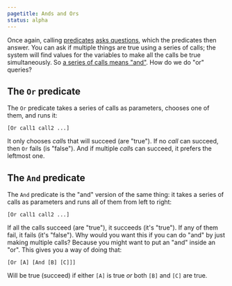 ```yaml
---
pagetitle: Ands and Ors
status: alpha
---
```

Once again, calling [predicates](predicates) [asks questions](answering_questions), which the predicates then answer.  You can ask if multiple things are true using a series of calls; the system will find values for the variables to make all the calls be true simultaneously.  So [a series of calls means "and"](complex_questions).  How do we do "or" queries?

## The `Or` predicate

The `Or` predicate takes a series of calls as parameters, chooses one of them, and runs it:
```step
[Or call1 call2 ...]
```
It only chooses *call*s that will succeed (are "true").  If no *call* can succeed, then `Or` fails (is "false").  And if multiple *call*s can succeed, it prefers the leftmost one.

## The `And` predicate

The `And` predicate is the "and" version of the same thing: it takes a series of calls as parameters and runs all of them from left to right:
```step
[Or call1 call2 ...]
```
If all the calls succeed (are "true"), it succeeds (it's "true").  If any of them fail, it fails (it's "false").  Why would you want this if you can do "and" by just making multiple calls?  Because you might want to put an "and" inside an "or".  This gives you a way of doing that:
```step
[Or [A] [And [B] [C]]]
```
Will be true (succeed) if either `[A]` is true *or* both `[B]` and `[C]` are true.